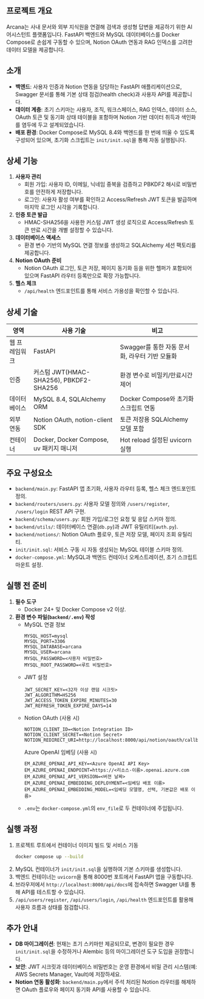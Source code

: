 ## 프로젝트 개요
Arcana는 사내 문서와 외부 지식원을 연결해 검색과 생성형 답변을 제공하기 위한 AI 어시스턴트 플랫폼입니다. FastAPI 백엔드와 MySQL 데이터베이스를 Docker Compose로 손쉽게 구동할 수 있으며, Notion OAuth 연동과 RAG 인덱스를 고려한 데이터 모델을 제공합니다.

## 소개
- **백엔드**: 사용자 인증과 Notion 연동을 담당하는 FastAPI 애플리케이션으로, Swagger 문서를 통해 기본 상태 점검(health check)과 사용자 API를 제공합니다.
- **데이터 계층**: 초기 스키마는 사용자, 조직, 워크스페이스, RAG 인덱스, 데이터 소스, OAuth 토큰 및 동기화 상태 테이블을 포함하며 Notion 기반 데이터 취득과 색인화를 염두에 두고 설계되었습니다.
- **배포 환경**: Docker Compose로 MySQL 8.4와 백엔드를 한 번에 띄울 수 있도록 구성되어 있으며, 초기화 스크립트는 `init/init.sql`을 통해 자동 실행됩니다.

## 상세 기능
1. **사용자 관리**
   - 회원 가입: 사용자 ID, 이메일, 닉네임 중복을 검증하고 PBKDF2 해시로 비밀번호를 안전하게 저장합니다.
   - 로그인: 사용자 활성 여부를 확인하고 Access/Refresh JWT 토큰을 발급하며 마지막 로그인 시각을 기록합니다.
2. **인증 토큰 발급**
   - HMAC-SHA256을 사용한 커스텀 JWT 생성 로직으로 Access/Refresh 토큰 만료 시간을 개별 설정할 수 있습니다.
3. **데이터베이스 액세스**
   - 환경 변수 기반의 MySQL 연결 정보를 생성하고 SQLAlchemy 세션 팩토리를 제공합니다.
4. **Notion OAuth 준비**
   - Notion OAuth 로그인, 토큰 저장, 페이지 동기화 등을 위한 헬퍼가 포함되어 있으며 FastAPI 라우터 등록만으로 확장 가능합니다.
5. **헬스 체크**
   - `/api/health` 엔드포인트를 통해 서비스 가용성을 확인할 수 있습니다.

## 상세 기술
| 영역 | 사용 기술 | 비고 |
| --- | --- | --- |
| 웹 프레임워크 | FastAPI | Swagger를 통한 자동 문서화, 라우터 기반 모듈화 |
| 인증 | 커스텀 JWT(HMAC-SHA256), PBKDF2-SHA256 | 환경 변수로 비밀키/만료시간 제어 |
| 데이터베이스 | MySQL 8.4, SQLAlchemy ORM | Docker Compose와 초기화 스크립트 연동 |
| 외부 연동 | Notion OAuth, notion-client SDK | 토큰 저장용 SQLAlchemy 모델 포함 |
| 컨테이너 | Docker, Docker Compose, uv 패키지 매니저 | Hot reload 설정된 uvicorn 실행 |

## 주요 구성요소
- `backend/main.py`: FastAPI 앱 초기화, 사용자 라우터 등록, 헬스 체크 엔드포인트 정의.
- `backend/routers/users.py`: 사용자 모델 정의와 `/users/register`, `/users/login` REST API 구현.
- `backend/schema/users.py`: 회원 가입/로그인 요청 및 응답 스키마 정의.
- `backend/utils/`: 데이터베이스 연결(`db.py`)과 JWT 유틸리티(`auth.py`).
- `backend/notions/`: Notion OAuth 플로우, 토큰 저장 모델, 페이지 조회 유틸리티.
- `init/init.sql`: 서비스 구동 시 자동 생성되는 MySQL 테이블 스키마 정의.
- `docker-compose.yml`: MySQL과 백엔드 컨테이너 오케스트레이션, 초기 스크립트 마운트 설정.

## 실행 전 준비
1. **필수 도구**
   - Docker 24+ 및 Docker Compose v2 이상.
2. **환경 변수 파일(`backend/.env`) 작성**
   - MySQL 연결 정보
     ```env
     MYSQL_HOST=mysql
     MYSQL_PORT=3306
     MYSQL_DATABASE=arcana
     MYSQL_USER=arcana
     MYSQL_PASSWORD=<사용자 비밀번호>
     MYSQL_ROOT_PASSWORD=<루트 비밀번호>
     ```
   - JWT 설정
     ```env
     JWT_SECRET_KEY=<32자 이상 랜덤 시크릿>
     JWT_ALGORITHM=HS256
     JWT_ACCESS_TOKEN_EXPIRE_MINUTES=30
     JWT_REFRESH_TOKEN_EXPIRE_DAYS=14
     ```
   - Notion OAuth (사용 시)
     ```env
     NOTION_CLIENT_ID=<Notion Integration ID>
     NOTION_CLIENT_SECRET=<Notion Secret>
     NOTION_REDIRECT_URI=http://localhost:8000/api/notion/oauth/callback
     ```
      Azure OpenAI 임베딩 (사용 시)
     ```env
     EM_AZURE_OPENAI_API_KEY=<Azure OpenAI API Key>
     EM_AZURE_OPENAI_ENDPOINT=https://<리소스-이름>.openai.azure.com
     EM_AZURE_OPENAI_API_VERSION=<버젼 날짜>
     EM_AZURE_OPENAI_EMBEDDING_DEPLOYMENT=<임베딩 배포 이름>
     EM_AZURE_OPENAI_EMBEDDING_MODEL=<임베딩 모델명, 선택, 기본값은 배포 이름>
     ```
   - `.env`는 `docker-compose.yml`의 `env_file`로 두 컨테이너에 주입됩니다.

## 실행 과정
1. 프로젝트 루트에서 컨테이너 이미지 빌드 및 서비스 기동
   ```bash
   docker compose up --build
   ```
2. MySQL 컨테이너가 `init/init.sql`을 실행하여 기본 스키마를 생성합니다.
3. 백엔드 컨테이너는 `uvicorn`을 통해 8000번 포트에서 FastAPI 앱을 구동합니다.
4. 브라우저에서 `http://localhost:8000/api/docs`에 접속하면 Swagger UI를 통해 API를 테스트할 수 있습니다.
5. `/api/users/register`, `/api/users/login`, `/api/health` 엔드포인트를 활용해 사용자 흐름과 상태를 점검합니다.

## 추가 안내
- **DB 마이그레이션**: 현재는 초기 스키마만 제공되므로, 변경이 필요한 경우 `init/init.sql`을 수정하거나 Alembic 등의 마이그레이션 도구 도입을 권장합니다.
- **보안**: JWT 시크릿과 데이터베이스 비밀번호는 운영 환경에서 비밀 관리 시스템(예: AWS Secrets Manager, Vault)에 저장하세요.
- **Notion 연동 활성화**: `backend/main.py`에서 주석 처리된 Notion 라우터를 해제하면 OAuth 플로우와 페이지 동기화 API를 사용할 수 있습니다.
